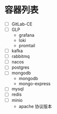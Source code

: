 # 容器列表

- [ ] GitLab-CE
- [ ] GLP
  - grafana
  - loki
  - promtail
- [ ] kafka
- [ ] rabbitmq
- [ ] nacos
- [ ] postgres
- [ ] mongodb
  - mongodb
  - mongo-express
- [ ] mysql
- [ ] redis
- [ ] minio
  - apache 协议版本